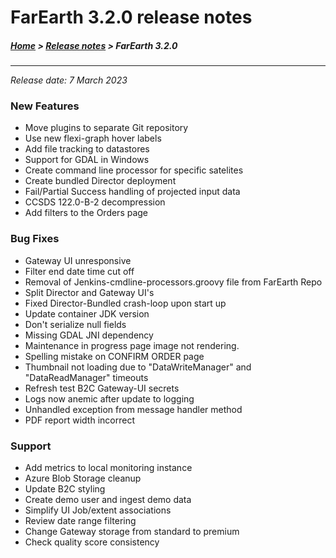 # FarEarth 3.2.0 release notes

##### [Home](../README.md) > [Release notes](releaseNotesSummary.md) > FarEarth 3.2.0
---
*Release date: 7 March 2023*

### New Features
* Move plugins to separate Git repository
* Use new flexi-graph hover labels
* Add file tracking to datastores
* Support for GDAL in Windows
* Create command line processor for specific satelites
* Create bundled Director deployment
* Fail/Partial Success handling of projected input data
* CCSDS 122.0-B-2 decompression
* Add filters to the Orders page

### Bug Fixes
* Gateway UI unresponsive
* Filter end date time cut off
* Removal of Jenkins-cmdline-processors.groovy file from FarEarth Repo
* Split Director and Gateway UI's
* Fixed Director-Bundled crash-loop upon start up
* Update container JDK version
* Don't serialize null fields
* Missing GDAL JNI dependency
* Maintenance in progress page image not rendering.
* Spelling mistake on CONFIRM ORDER page
* Thumbnail not loading due to "DataWriteManager" and "DataReadManager" timeouts
* Refresh test B2C Gateway-UI secrets
* Logs now anemic after update to logging
* Unhandled exception from message handler method
* PDF report width incorrect

### Support
* Add metrics to local monitoring instance
* Azure Blob Storage cleanup
* Update B2C styling
* Create demo user and ingest demo data
* Simplify UI Job/extent associations
* Review date range filtering
* Change Gateway storage from standard to premium
* Check quality score consistency
